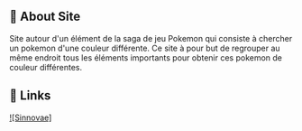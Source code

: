 ## 🚀 About Site
Site autour d'un élément de la saga de jeu Pokemon qui consiste à chercher un pokemon d'une couleur différente.
Ce site à pour but de regrouper au même endroit tous les éléments importants pour obtenir ces pokemon de couleur différentes.

## 🔗 Links
[![Sinnovae]](https://ewox85.github.io/Sinnovae/)
